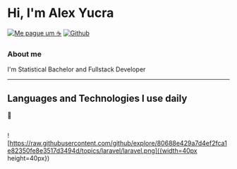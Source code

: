 # Hi, I'm Alex Yucra
[![Me pague um ☕ ](https://img.shields.io/badge/Buy%20me%20a%20%E2%98%95%20-%20Patreon%20-yellowgreen)](https://paypal.me/ciberninjas "Paga um café para nos")
[![Github](https://img.shields.io/badge/creator-alexyucra-red)](https://github.com/diggleweb)

### About me

I'm Statistical Bachelor and Fullstack Developer


___
## Languages and Technologies I use daily

📃
## 

![https://raw.githubusercontent.com/github/explore/80688e429a7d4ef2fca1e82350fe8e3517d3494d/topics/laravel/laravel.png]({width=40px height=40px})


<!--
**diggleweb/diggleweb** is a ✨ _special_ ✨ repository because its `README.md` (this file) appears on your GitHub profile.

Here are some ideas to get you started:

- 🔭 I’m currently working on ...
- 🌱 I’m currently learning ...
- 👯 I’m looking to collaborate on ...
- 🤔 I’m looking for help with ...
- 💬 Ask me about ...
- 📫 How to reach me: ...
- 😄 Pronouns: ...
- ⚡ Fun fact: ...
-->
